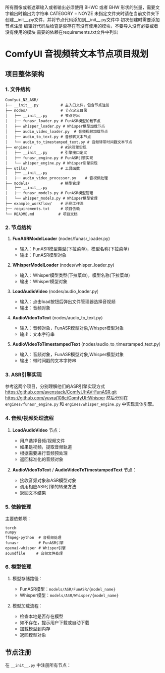 所有图像或者遮罩输入或者输出必须使用 BHWC 或者 BHW 形状的张量，需要文字输出时输出为字符串
CATEGORY = NOYZE
未指定文件夹时请在当前文件夹下创建__init__.py文件，并将节点代码添加到__init__.py文件中
初次创建时需要添加节点注册
编辑好代码后检査是否存在有没有使用的模块，不要导入没有必要或者没有使用的模块
需要的依赖在requirements.txt文件中列出





# ComfyUI 音视频转文本节点项目规划

## 项目整体架构

### 1. 文件结构

```
Comfyui_NZ_ASR/
├── __init__.py          # 主入口文件，包含节点注册
├── nodes/               # 节点定义目录
│   ├── __init__.py      # 节点导出
│   ├── funasr_loader.py # FunASR模型加载节点
│   ├── whisper_loader.py # Whisper模型加载节点
│   ├── audio_video_loader.py  # 音频视频加载节点
│   ├── audio_to_text.py # 音频转文本节点
│   └── audio_to_timestamped_text.py # 音频转带时间戳文本节点
├── engines/             # ASR引擎实现
│   ├── __init__.py      # 引擎接口定义
│   ├── funasr_engine.py # FunASR引擎实现
│   └── whisper_engine.py # Whisper引擎实现
├── utils/               # 工具函数
│   ├── __init__.py
│   ├── audio_video_processor.py    # 音视频处理
├── models/              # 模型管理
│   ├── __init__.py
│   ├── funasr_models.py # FunASR模型管理
│   └── whisper_models.py # Whisper模型管理
├── example_workflow/    # 示例工作流
├── requirements.txt     # 项目依赖
└── README.md           # 项目文档
```

### 2. 节点结构

1. **FunASRModelLoader** (nodes/funasr_loader.py)
   - 输入：FunASR模型类型(下拉菜单)，模型名称(下拉菜单)
   - 输出：FunASR模型对象

2. **WhisperModelLoader** (nodes/whisper_loader.py)
   - 输入：Whisper模型类型(下拉菜单)，模型名称(下拉菜单)
   - 输出：Whisper模型对象

3. **LoadAudioVideo** (nodes/audio_loader.py)
   - 输入：点击load按钮后弹出文件管理器选择音视频
   - 输出：音频对象

4. **AudioVideoToText** (nodes/audio_to_text.py)
   - 输入：音频对象，FunASR模型对象,Whisper模型对象
   - 输出：文本字符串

5. **AudioVideoToTimestampedText** (nodes/audio_to_timestamped_text.py)
   - 输入：音频对象，FunASR模型对象,Whisper模型对象
   - 输出：带时间戳的文本字符串

### 3. ASR引擎实现
参考这两个项目，分别理解他们的ASR引擎实现方式
https://github.com/avenstack/ComfyUI-AV-FunASR.git
https://github.com/yuvraj108c/ComfyUI-Whisper
然后分别在 `engines/funasr_engine.py` 和 `engines/whisper_engine.py` 中实现具体引擎。

### 4. 音频/视频处理流程

1. **LoadAudioVideo** 节点：
   - 用户选择音频/视频文件
   - 如果是视频，提取音频轨道
   - 根据需要进行音频预处理
   - 返回标准化的音频对象

2. **AudioVideoToText** / **AudioVideoToTimestampedText** 节点：
   - 接收音频对象和ASR模型对象
   - 调用相应ASR引擎的转录方法
   - 返回文本结果

### 5. 依赖管理

主要依赖项：

```
torch
numpy
ffmpeg-python  # 音视频处理
funasr         # FunASR引擎
openai-whisper # Whisper引擎
soundfile     # 音频文件处理
```

### 6. 模型管理

1. 模型存储路径：
   - FunASR模型：`models/ASR/FunASR/{model_name}`
   - Whisper模型：`models/ASR/Whisper/{model_name}`

2. 模型加载流程：
   - 检查本地是否存在模型
   - 如不存在，提示用户下载或自动下载
   - 加载模型到内存
   - 返回模型对象

## 节点注册

在 `__init__.py` 中注册所有节点：   